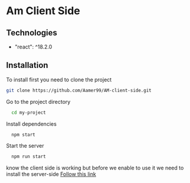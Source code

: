 <h1>Am Client Side </h1>




## Technologies

* "react": ^18.2.0


## Installation 
To install first you need to clone the project 
  
```bash
git clone https://github.com/Aamer99/AM-client-side.git 
```

Go to the project directory

```bash
  cd my-project
```


Install dependencies

```bash
  npm start
```

Start the server

```bash
  npm run start
```


know the client side is working but before we enable to use it we need to install the server-side [Follow this link](https://github.com/Aamer99/AM)
